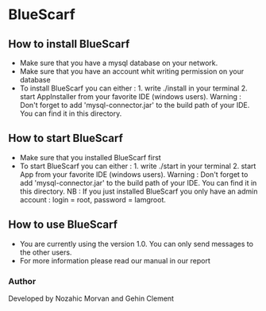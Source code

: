 # **BlueScarf**

## **How to install BlueScarf**

* Make sure that you have a mysql database on your network.
* Make sure that you have an account whit writing permission on your database
* To install BlueScarf you can either : 1. write ./install in your terminal
                                       2. start AppInstaller from your favorite IDE (windows users). Warning : Don't forget to add 'mysql-connector.jar' to the build path of your IDE. You can find it in this directory.

## **How to start BlueScarf**

* Make sure that you installed BlueScarf first
* To start BlueScarf you can either : 1. write ./start in your terminal
                                     2. start App from your favorite IDE (windows users). Warning : Don't forget to add 'mysql-connector.jar' to the build path of your IDE. You can find it in this directory.
NB : If you just installed BlueScarf you only have an admin account : login = root, password = Iamgroot.

## **How to use BlueScarf**

* You are currently using the version 1.0. You can only send messages to the other users.
* For more information please read our manual in our report

### Author

Developed by Nozahic Morvan and Gehin Clement
